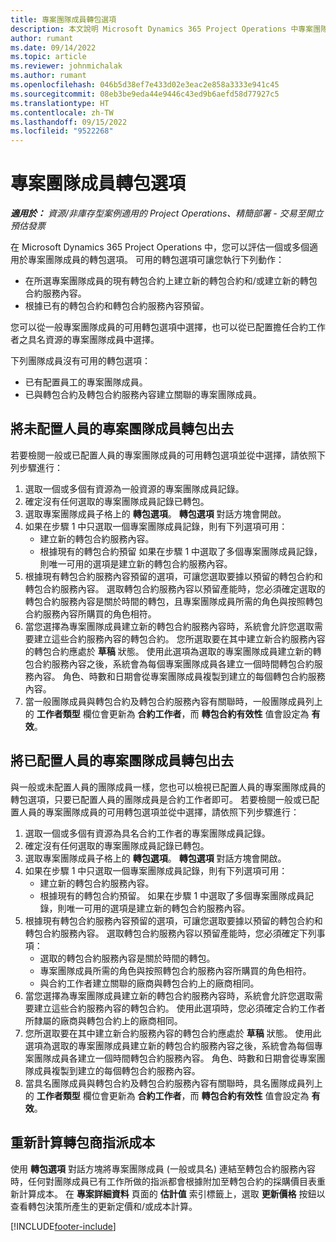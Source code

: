 ```yaml
---
title: 專案團隊成員轉包選項
description: 本文說明 Microsoft Dynamics 365 Project Operations 中專案團隊成員的轉包選項。
author: rumant
ms.date: 09/14/2022
ms.topic: article
ms.reviewer: johnmichalak
ms.author: rumant
ms.openlocfilehash: 046b5d38ef7e433d02e3eac2e858a3333e941c45
ms.sourcegitcommit: 08eb3be9eda44e9446c43ed9b6aefd58d77927c5
ms.translationtype: HT
ms.contentlocale: zh-TW
ms.lasthandoff: 09/15/2022
ms.locfileid: "9522268"
---
```

# <a name="subcontracting-options-for-project-team-members"></a>專案團隊成員轉包選項

_**適用於：** 資源/非庫存型案例適用的 Project Operations、精簡部署 - 交易至開立預估發票_

在 Microsoft Dynamics 365 Project Operations 中，您可以評估一個或多個適用於專案團隊成員的轉包選項。 可用的轉包選項可讓您執行下列動作：

- 在所選專案團隊成員的現有轉包合約上建立新的轉包合約和/或建立新的轉包合約服務內容。 
- 根據已有的轉包合約和轉包合約服務內容預留。 

您可以從一般專案團隊成員的可用轉包選項中選擇，也可以從已配置擔任合約工作者之具名資源的專案團隊成員中選擇。 

下列團隊成員沒有可用的轉包選項：

- 已有配置員工的專案團隊成員。 
- 已與轉包合約及轉包合約服務內容建立關聯的專案團隊成員。 

## <a name="subcontracting-an-unstaffed-project-team-member"></a>將未配置人員的專案團隊成員轉包出去

若要檢閱一般或已配置人員的專案團隊成員的可用轉包選項並從中選擇，請依照下列步驟進行：

1. 選取一個或多個有資源為一般資源的專案團隊成員記錄。
2. 確定沒有任何選取的專案團隊成員記錄已轉包。 
3. 選取專案團隊成員子格上的 **轉包選項**。 **轉包選項** 對話方塊會開啟。 
4. 如果在步驟 1 中只選取一個專案團隊成員記錄，則有下列選項可用：
    - 建立新的轉包合約服務內容。 
    - 根據現有的轉包合約預留 如果在步驟 1 中選取了多個專案團隊成員記錄，則唯一可用的選項是建立新的轉包合約服務內容。
5. 根據現有轉包合約服務內容預留的選項，可讓您選取要據以預留的轉包合約和轉包合約服務內容。 選取轉包合約服務內容以預留產能時，您必須確定選取的轉包合約服務內容是關於時間的轉包，且專案團隊成員所需的角色與按照轉包合約服務內容所購買的角色相符。
6. 當您選擇為專案團隊成員建立新的轉包合約服務內容時，系統會允許您選取需要建立這些合約服務內容的轉包合約。 您所選取要在其中建立新合約服務內容的轉包合約應處於 **草稿** 狀態。 使用此選項為選取的專案團隊成員建立新的轉包合約服務內容之後，系統會為每個專案團隊成員各建立一個時間轉包合約服務內容。 角色、時數和日期會從專案團隊成員複製到建立的每個轉包合約服務內容。 
7. 當一般團隊成員與轉包合約及轉包合約服務內容有關聯時，一般團隊成員列上的 **工作者類型** 欄位會更新為 **合約工作者**，而 **轉包合約有效性** 值會設定為 **有效**。

## <a name="subcontracting-a-staffed-project-team-member"></a>將已配置人員的專案團隊成員轉包出去

與一般或未配置人員的團隊成員一樣，您也可以檢視已配置人員的專案團隊成員的轉包選項，只要已配置人員的團隊成員是合約工作者即可。 若要檢閱一般或已配置人員的專案團隊成員的可用轉包選項並從中選擇，請依照下列步驟進行：

1. 選取一個或多個有資源為具名合約工作者的專案團隊成員記錄。
2. 確定沒有任何選取的專案團隊成員記錄已轉包。 
3. 選取專案團隊成員子格上的 **轉包選項**。 **轉包選項** 對話方塊會開啟。 
4. 如果在步驟 1 中只選取一個專案團隊成員記錄，則有下列選項可用：
      - 建立新的轉包合約服務內容。
      - 根據現有的轉包合約預留。
  如果在步驟 1 中選取了多個專案團隊成員記錄，則唯一可用的選項是建立新的轉包合約服務內容。
5. 根據現有轉包合約服務內容預留的選項，可讓您選取要據以預留的轉包合約和轉包合約服務內容。 選取轉包合約服務內容以預留產能時，您必須確定下列事項：
      - 選取的轉包合約服務內容是關於時間的轉包。 
      - 專案團隊成員所需的角色與按照轉包合約服務內容所購買的角色相符。 
      - 與合約工作者建立關聯的廠商與轉包合約上的廠商相同。
6. 當您選擇為專案團隊成員建立新的轉包合約服務內容時，系統會允許您選取需要建立這些合約服務內容的轉包合約。 使用此選項時，您必須確定合約工作者所隸屬的廠商與轉包合約上的廠商相同。 
7. 您所選取要在其中建立新合約服務內容的轉包合約應處於 **草稿** 狀態。 使用此選項為選取的專案團隊成員建立新的轉包合約服務內容之後，系統會為每個專案團隊成員各建立一個時間轉包合約服務內容。 角色、時數和日期會從專案團隊成員複製到建立的每個轉包合約服務內容。  
8. 當具名團隊成員與轉包合約及轉包合約服務內容有關聯時，具名團隊成員列上的 **工作者類型** 欄位會更新為 **合約工作者**，而 **轉包合約有效性** 值會設定為 **有效**。

## <a name="re-costing-subcontractor-assignments"></a>重新計算轉包商指派成本

使用 **轉包選項** 對話方塊將專案團隊成員 (一般或具名) 連結至轉包合約服務內容時，任何對團隊成員已有工作所做的指派都會根據附加至轉包合約的採購價目表重新計算成本。 在 **專案詳細資料** 頁面的 **估計值** 索引標籤上，選取 **更新價格** 按鈕以查看轉包決策所產生的更新定價和/或成本計算。

[!INCLUDE[footer-include](../../includes/footer-banner.md)]

